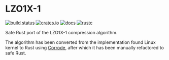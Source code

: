 # LZO1X-1

[![build status](https://github.com/jussyDr/lzo1x-1/workflows/Rust/badge.svg?branch=master)](https://github.com/jussyDr/lzo1x-1/actions)
[![crates.io](https://img.shields.io/crates/v/lzo1x-1.svg)](https://crates.io/crates/lzo1x-1)
[![docs](https://docs.rs/lzo1x-1/badge.svg)](https://docs.rs/lzo1x-1)
[![rustc](https://img.shields.io/badge/rust-1.56%2B-orange.svg)](https://img.shields.io/badge/rust-1.56%2B-orange.svg)

Safe Rust port of the LZO1X-1 compression algorithm.

The algorithm has been converted from the implementation found Linux 
kernel to Rust using [Corrode](https://github.com/jameysharp/corrode), 
after which it has been manually refactored to safe Rust.
